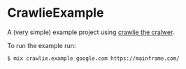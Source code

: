 # CrawlieExample

A (very simple) example project using [crawlie the cralwer](https://hex.pm/packages/crawlie).

To run the example run:
```
$ mix crawlie.example google.com https://mainframe.com/
```
